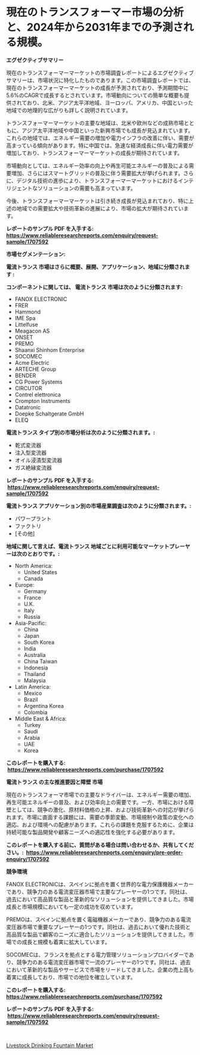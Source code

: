 <p><h1>現在のトランスフォーマー市場の分析と、2024年から2031年までの予測される規模。</h1></p><p><strong>エグゼクティブサマリー</strong></p>
<p><p>現在のトランスフォーマーマーケットの市場調査レポートによるエグゼクティブサマリーは、市場状況に特化したものであります。この市場調査レポートでは、現在のトランスフォーマーマーケットの成長が予測されており、予測期間中に5.6%のCAGRで成長するとされています。市場動向についての簡単な概要も提供されており、北米、アジア太平洋地域、ヨーロッパ、アメリカ、中国といった地域での地理的な広がりも詳しく説明されています。</p><p>トランスフォーマーマーケットの主要な地域は、北米や欧州などの成熟市場とともに、アジア太平洋地域や中国といった新興市場でも成長が見込まれています。これらの地域では、エネルギー需要の増加や電力インフラの改善に伴い、需要が高まっている傾向があります。特に中国では、急速な経済成長に伴い電力需要が増加しており、トランスフォーマーマーケットの成長が期待されています。</p><p>市場動向としては、エネルギー効率の向上や再生可能エネルギーの普及による需要増加、さらにはスマートグリッドの普及に伴う需要拡大が挙げられます。さらに、デジタル技術の進歩により、トランスフォーマーマーケットにおけるインテリジェントなソリューションの需要も高まっています。</p><p>今後、トランスフォーマーマーケットは引き続き成長が見込まれており、特に上述の地域での需要拡大や技術革新の進展により、市場の拡大が期待されています。</p></p>
<p><strong>レポートのサンプル PDF を入手する: <a href="https://www.reliableresearchreports.com/enquiry/request-sample/1707592">https://www.reliableresearchreports.com/enquiry/request-sample/1707592</a></strong></p>
<p><strong>市場セグメンテーション:</strong></p>
<p><strong> 電流トランス 市場はさらに概要、展開、アプリケーション、地域に分類されます :</strong></p>
<p><strong>コンポーネントに関しては、 電流トランス 市場は次のように分類されます: &nbsp;</strong></p>
<p><ul><li>FANOX ELECTRONIC</li><li>FRER</li><li>Hammond</li><li>IME Spa</li><li>Littelfuse</li><li>Meagacon AS</li><li>ONSET</li><li>PREMO</li><li>Shaanxi Shinhom Enterprise</li><li>SOCOMEC</li><li>Acme Electric</li><li>ARTECHE Group</li><li>BENDER</li><li>CG Power Systems</li><li>CIRCUTOR</li><li>Contrel elettronica</li><li>Crompton Instruments</li><li>Datatronic</li><li>Doepke Schaltgerate GmbH</li><li>ELEQ</li></ul></p>
<p><strong> 電流トランス タイプ別の市場分析は次のように分類されます。:</strong></p>
<p><ul><li>乾式変流器</li><li>注入型変流器</li><li>オイル浸漬型変流器</li><li>ガス絶縁変流器</li></ul></p>
<p><strong>レポートのサンプル PDF を入手する: &nbsp;<a href="https://www.reliableresearchreports.com/enquiry/request-sample/1707592">https://www.reliableresearchreports.com/enquiry/request-sample/1707592</a></strong></p>
<p><strong> 電流トランス アプリケーション別の市場産業調査は次のように分類されます。:</strong></p>
<p><ul><li>パワープラント</li><li>ファクトリ</li><li>[その他]</li></ul></p>
<p><strong>地域に関して言えば、電流トランス 地域ごとに利用可能なマーケットプレーヤーは次のとおりです。:</strong></p>
<p><ul>
    <li>
        North America:
        <ul>
            <li>United States</li>
            <li>Canada</li>
        </ul>
    </li>
    <li>
        Europe:
        <ul>
            <li>Germany</li>
            <li>France</li>
            <li>U.K.</li>
            <li>Italy</li>
            <li>Russia</li>
        </ul>
    </li>
    <li>
        Asia-Pacific:
        <ul>
            <li>China</li>
            <li>Japan</li>
            <li>South Korea</li>
            <li>India</li>
            <li>Australia</li>
            <li>China Taiwan</li>
            <li>Indonesia</li>
            <li>Thailand</li>
            <li>Malaysia</li>
        </ul>
    </li>
    <li>
        Latin America:
        <ul>
            <li>Mexico</li>
            <li>Brazil</li>
            <li>Argentina Korea</li>
            <li>Colombia</li>
        </ul>
    </li>
    <li>
        Middle East & Africa:
        <ul>
            <li>Turkey</li>
            <li>Saudi</li>
            <li>Arabia</li>
            <li>UAE</li>
            <li>Korea</li>
        </ul>
    </li>
    </ul></p>
<p><strong>このレポートを購入する: &nbsp;<a href="https://www.reliableresearchreports.com/purchase/1707592">https://www.reliableresearchreports.com/purchase/1707592</a></strong></p>
<p><strong>電流トランス の主な推進要因と障壁 市場</strong></p>
<p><p>現在のトランスフォーマ市場での主要なドライバーは、エネルギー需要の増加、再生可能エネルギーの普及、および効率向上の需要です。一方、市場における障壁としては、競争の激化、原材料価格の上昇、および技術革新への対応が挙げられます。市場に直面する課題には、需要の季節変動、市場規制や政策の変化への適応、および環境への配慮があります。これらの課題を克服するために、企業は持続可能な製品開発や顧客ニーズへの適応性を強化する必要があります。</p></p>
<p><strong>このレポートを購入する前に、質問がある場合は問い合わせるか、共有してください。:&nbsp; <a href="https://www.reliableresearchreports.com/enquiry/pre-order-enquiry/1707592">https://www.reliableresearchreports.com/enquiry/pre-order-enquiry/1707592</a></strong></p>
<p><strong>競争環境</strong></p>
<p><p>FANOX ELECTRONICは、スペインに拠点を置く世界的な電力保護機器メーカーであり、競争力のある電流変圧器市場で主要なプレーヤーの1つです。同社は、過去において高品質な製品と革新的なソリューションを提供してきました。市場成長と市場規模においても一定の成功を収めています。</p><p>PREMOは、スペインに拠点を置く電磁機器メーカーであり、競争力のある電流変圧器市場で重要なプレーヤーの1つです。同社は、過去において優れた技術と高品質な製品で顧客のニーズに適合したソリューションを提供してきました。市場での成長と規模も着実に拡大しています。</p><p>SOCOMECは、フランスを拠点とする電力管理ソリューションプロバイダーであり、競争力のある電流変圧器市場で一流のプレーヤーの1つです。同社は、過去において革新的な製品やサービスで市場をリードしてきました。企業の売上高も着実に成長しており、市場での地位を確立しています。</p></p>
<p><strong>このレポートを購入する: &nbsp; <a href="https://www.reliableresearchreports.com/purchase/1707592">https://www.reliableresearchreports.com/purchase/1707592</a></strong></p>
<p><strong>レポートのサンプル PDF を入手する: &nbsp;<a href="https://www.reliableresearchreports.com/enquiry/request-sample/1707592">https://www.reliableresearchreports.com/enquiry/request-sample/1707592</a></strong><strong></strong></p>
<p>&nbsp;</p>
<p><p><a href="https://five-trouble-98a.notion.site/Insights-into-Livestock-Drinking-Fountain-Market-Size-Analysing-Market-Share-Trends-and-Growth-fr-76ee9e1152a8468db38d96fa0800f662">Livestock Drinking Fountain Market</a></p></p>